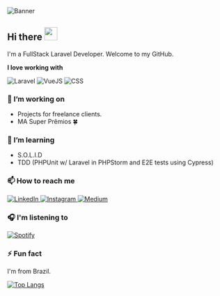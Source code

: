 <!--
**stevenarancic/stevenarancic** is a ✨ _special_ ✨ repository because its `README.md` (this file) appears on your GitHub profile.

Here are some ideas to get you started:

- 🔭 I’m currently working on ...
- 🌱 I’m currently learning ...
- 👯 I’m looking to collaborate on ...
- 🤔 I’m looking for help with ...
- 💬 Ask me about ...
- 📫 How to reach me: ...
- 😄 Pronouns: ...
- ⚡ Fun fact: ...
-->

<img src="https://media-exp1.licdn.com/dms/image/D5616AQH4yH921G_yNQ/profile-displaybackgroundimage-shrink_350_1400/0/1666371341495?e=1671667200&v=beta&t=_X0JMrewI4bNncL_dV_SUq8oYnbs2wCpNXjEPftmN68" alt="Banner" />

## Hi there <img src="https://raw.githubusercontent.com/MartinHeinz/MartinHeinz/master/wave.gif" width="30px">

I'm a FullStack Laravel Developer.
Welcome to my GitHub.

**I love working with**

<div display="flex">
  <img src="https://img.shields.io/badge/Laravel-F3F3F3?style=for-the-badge&logo=laravel&logoColor=FF2D20" alt="Laravel" />
  <img src="https://img.shields.io/badge/Vue.js-35495E?style=for-the-badge&logo=vue.js&logoColor=4FC08D" alt="VueJS"/>
  <img src="https://img.shields.io/badge/Tailwind_CSS-38B2AC?style=for-the-badge&logo=tailwind-css&logoColor=white" alt="CSS"/>
</div>

### 🔭 I’m working on

- Projects for freelance clients.
- MA Super Prêmios 🍀

### 🌱 I’m learning

- S.O.L.I.D
- TDD (PHPUnit w/ Laravel in PHPStorm and E2E tests using Cypress)

<!--
### 🤔 I’m looking for help with

- Laravel ap
-->

### 📫 How to reach me

<div display="flex">
  <a href="https://www.linkedin.com/in/steve-narancic-50254720b/">
    <img src="https://img.shields.io/badge/linkedin-%230077B5.svg?style=for-the-badge&logo=linkedin&logoColor=white" alt="LinkedIn"/>
  </a>
  <a href="https://www.instagram.com/steve.narancic/">
    <img src="https://img.shields.io/badge/Instagram-%23E4405F.svg?style=for-the-badge&logo=Instagram&logoColor=white" alt="Instagram"/>
  </a>
  <a href="https://medium.com/@bernardbad">
    <img src="https://img.shields.io/badge/Medium-12100E?style=for-the-badge&logo=medium&logoColor=white" alt="Medium"/>
  </a>
</div>

### 🎧 I'm listening to
[![Spotify](https://github-readme-remake.vercel.app/api/spotify)](https://open.spotify.com/user/92tfgvne9dhn94s77m59qdxc0)

### ⚡ Fun fact
I'm from Brazil.

[![Top Langs](https://github-readme-stats.vercel.app/api/top-langs/?username=stevenarancic&hide=java,html,css&theme=dracula)](https://github.com/anuraghazra/github-readme-stats)

